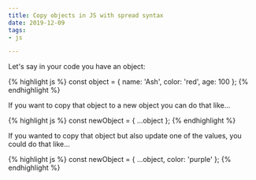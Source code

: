```yaml
---
title: Copy objects in JS with spread syntax
date: 2019-12-09
tags:
- js

---
```

Let's say in your code you have an object:

{% highlight js %}
const object = {
    name: 'Ash',
    color: 'red',
    age: 100
};
{% endhighlight %}

If you want to copy that object to a new object you can do that like...

{% highlight js %}
const newObject = { ...object };
{% endhighlight %}

If you wanted to copy that object but also update one of the values, you could do that like...

{% highlight js %}
const newObject = {
    ...object,
    color: 'purple'
};
{% endhighlight %}
